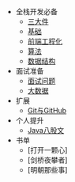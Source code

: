 <!-- docs/_sidebar.md -->

* 全栈开发必备
  * [三大件](docs/1-三大件.md)
  * [基础](docs/2-basic.md)
  * [前端工程化](docs/3-前端工程化.md)
  * [算法](docs/4-算法.md)
  * [数据结构](docs/5-数据结构.md)
* 面试准备
  * [面试问题](docs/6-面试.md)
  * [大数据](docs/8-大数据.md)
* 扩展
  * [Git与GitHub](docs/7-Git与GitHub.md)
* 个人提升
  * [Java八股文](https://zhuanlan.zhihu.com/p/660378669)
* 书单
  * [打开一颗心]
  * [剑桥夜攀者]
  * [明朝那些事]
